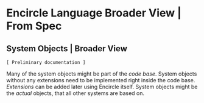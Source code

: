 ﻿Encircle Language Broader View | From Spec
========================================

System Objects | Broader View
-----------------------------

`[ Preliminary documentation ]`

Many of the system objects might be part of the *code base*. System objects without any extensions need to be implemented right inside the code base. *Extensions* can be added later using Encircle itself. System objects might be the *actual* objects, that all other systems are based on.

